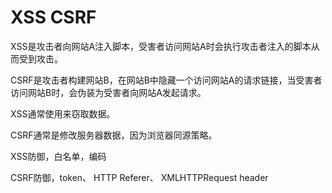 # XSS CSRF
XSS是攻击者向网站A注入脚本，受害者访问网站A时会执行攻击者注入的脚本从而受到攻击。

CSRF是攻击者构建网站B，在网站B中隐藏一个访问网站A的请求链接，当受害者访问网站B时，会伪装为受害者向网站A发起请求。

XSS通常使用来窃取数据。

CSRF通常是修改服务器数据，因为浏览器同源策略。


XSS防御，白名单，编码

CSRF防御，token、 HTTP Referer、 XMLHTTPRequest header